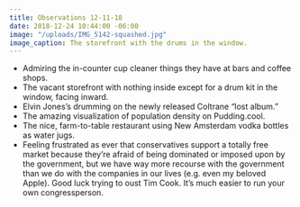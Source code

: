 ```yaml
---
title: Observations 12-11-18
date: 2018-12-24 10:44:00 -06:00
image: "/uploads/IMG_5142-squashed.jpg"
image_caption: The storefront with the drums in the window.
---
```


- Admiring the in-counter cup cleaner things they have at bars and coffee shops.
- The vacant storefront with nothing inside except for a drum kit in the window, facing inward.
- Elvin Jones’s drumming on the newly released Coltrane “lost album.”
- The amazing visualization of population density on Pudding.cool.
- The nice, farm-to-table restaurant using New Amsterdam vodka bottles as water jugs.
- Feeling frustrated as ever that conservatives support a totally free market because they’re afraid of being dominated or imposed upon by the government, but we have way more recourse with the government than we do with the companies in our lives (e.g. even my beloved Apple). Good luck trying to oust Tim Cook. It’s much easier to run your own congressperson.